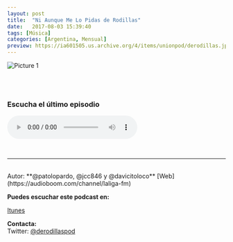```yaml
---
layout: post
title:  "Ni Aunque Me Lo Pidas de Rodillas"
date:   2017-08-03 15:39:40
tags: [Música]
categories: [Argentina, Mensual]
preview: https://ia601505.us.archive.org/4/items/unionpod/derodillas.jpg
---
```


![Picture 1](https://archive.org/download/unionpod/derodillas500.jpg)  

<br/>  
<br/>  


### Escucha el último episodio  

<!--reproductor-feed=https://audioboom.com/channels/4816287.rss-->
<!--reproductor-start-->
<audio id="audio" preload="auto" controls="" src="https://audioboom.com/posts/6153944-carta-de-chester-a-chris-cornell.mp3?source=rss&stitched=1"></audio>
<!--reproductor-end-->

<br>


_ _ _
<br>
Autor: **@patolopardo, @jcc846 y @davicitoloco**  
[Web](https://audioboom.com/channel/laliga-fm)  


**Puedes escuchar este podcast en:**  

[Itunes](https://itun.es/ar/aQtYcb.c)  

**Contacta:**  
Twitter: [@derodillaspod](https://twitter.com/@derodillaspod)  







